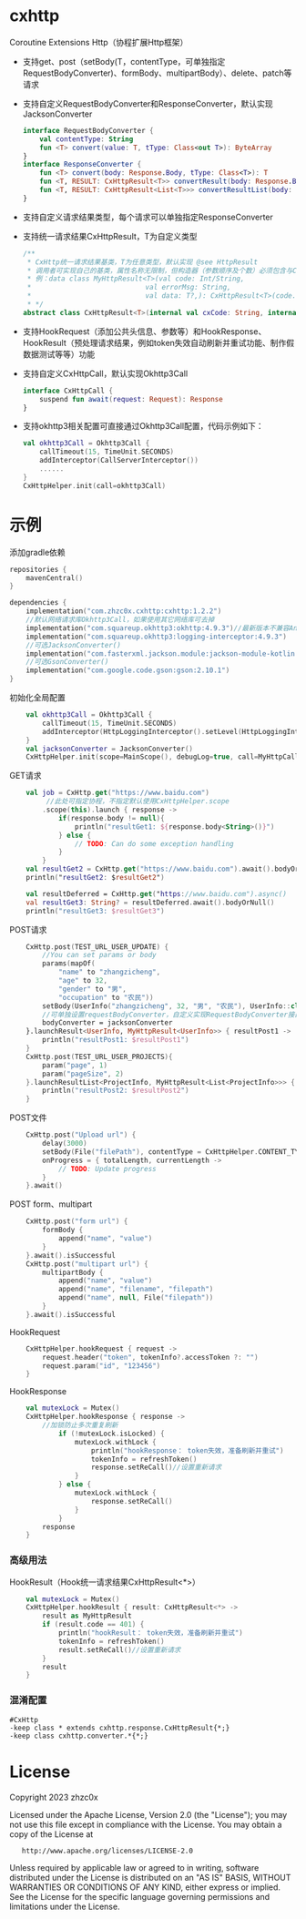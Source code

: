 # cxhttp

Coroutine Extensions Http（协程扩展Http框架）

- 支持get、post（setBody(T，contentType，可单独指定RequestBodyConverter)、formBody、multipartBody）、delete、patch等请求

- 支持自定义RequestBodyConverter和ResponseConverter，默认实现JacksonConverter

  ```kotlin
  interface RequestBodyConverter {
      val contentType: String
      fun <T> convert(value: T, tType: Class<out T>): ByteArray
  }
  interface ResponseConverter {
      fun <T> convert(body: Response.Body, tType: Class<T>): T
      fun <T, RESULT: CxHttpResult<T>> convertResult(body: Response.Body, resultType: Class<RESULT>): RESULT
      fun <T, RESULT: CxHttpResult<List<T>>> convertResultList(body: Response.Body, resultType: Class<RESULT>): RESULT
  }
  ```
  
- 支持自定义请求结果类型，每个请求可以单独指定ResponseConverter

- 支持统一请求结果CxHttpResult<T>，T为自定义类型

  ```kotlin
  /**
   * CxHttp统一请求结果基类，T为任意类型，默认实现 @see HttpResult
   * 调用者可实现自己的基类，属性名称无限制，但构造器（参数顺序及个数）必须包含与CxHttpResult一致的构造器
   * 例：data class MyHttpResult<T>(val code: Int/String,
   *                            val errorMsg: String,
   *                            val data: T?,): CxHttpResult<T>(code.toString(), errorMsg, data)
   * */
  abstract class CxHttpResult<T>(internal val cxCode: String, internal val cxMsg: String, internal val cxData: T?)
  ```

- 支持HookRequest（添加公共头信息、参数等）和HookResponse、HookResult（预处理请求结果，例如token失效自动刷新并重试功能、制作假数据测试等等）功能

- 支持自定义CxHttpCall，默认实现Okhttp3Call

  ```kotlin
  interface CxHttpCall {
      suspend fun await(request: Request): Response
  }
  ```

- 支持okhttp3相关配置可直接通过Okhttp3Call配置，代码示例如下：

  ```kotlin
  val okhttp3Call = Okhttp3Call {
      callTimeout(15, TimeUnit.SECONDS)
      addInterceptor(CallServerInterceptor())
      ......
  }
  CxHttpHelper.init(call=okhttp3Call)
  ```

# 示例

添加gradle依赖

```kotlin
repositories {
    mavenCentral()
}

dependencies {
    implementation("com.zhzc0x.cxhttp:cxhttp:1.2.2")
    //默认网络请求库Okhttp3Call，如果使用其它网络库可去掉
    implementation("com.squareup.okhttp3:okhttp:4.9.3")//最新版本不兼容Android4.4
    implementation("com.squareup.okhttp3:logging-interceptor:4.9.3")
    //可选JacksonConverter()
    implementation("com.fasterxml.jackson.module:jackson-module-kotlin:2.14.2")
    //可选GsonConverter()
    implementation("com.google.code.gson:gson:2.10.1")
}
```

初始化全局配置

```kotlin
    val okhttp3Call = Okhttp3Call {
        callTimeout(15, TimeUnit.SECONDS)
        addInterceptor(HttpLoggingInterceptor().setLevel(HttpLoggingInterceptor.Level.BODY))
    }    
	val jacksonConverter = JacksonConverter()
    CxHttpHelper.init(scope=MainScope(), debugLog=true, call=MyHttpCall(okhttp3Call), converter=jacksonConverter)
```

GET请求

```kotlin
    val job = CxHttp.get("https://www.baidu.com")
         //此处可指定协程，不指定默认使用CxHttpHelper.scope
        .scope(this).launch { response ->
            if(response.body != null){
                println("resultGet1: ${response.body<String>()}")
            } else {
                // TODO: Can do some exception handling
            }	
        }
    val resultGet2 = CxHttp.get("https://www.baidu.com").await().bodyOrNull(String::class.java)
    println("resultGet2: $resultGet2")

    val resultDeferred = CxHttp.get("https://www.baidu.com").async()
    val resultGet3: String? = resultDeferred.await().bodyOrNull()
    println("resultGet3: $resultGet3")
```

POST请求

```kotlin
    CxHttp.post(TEST_URL_USER_UPDATE) {
        //You can set params or body
        params(mapOf(
            "name" to "zhangzicheng",
            "age" to 32,
            "gender" to "男",
            "occupation" to "农民"))
        setBody(UserInfo("zhangzicheng", 32, "男", "农民"), UserInfo::class.java)
        //可单独设置requestBodyConverter，自定义实现RequestBodyConverter接口即可，默认使用CxHttpHelper.init()设置的全局converter
        bodyConverter = jacksonConverter
    }.launchResult<UserInfo, MyHttpResult<UserInfo>> { resultPost1 ->
        println("resultPost1: $resultPost1")
    }
    CxHttp.post(TEST_URL_USER_PROJECTS){
        param("page", 1)
        param("pageSize", 2)
    }.launchResultList<ProjectInfo, MyHttpResult<List<ProjectInfo>>> { resultPost2 ->
        println("resultPost2: $resultPost2")
    }
```

POST文件

```kotlin
    CxHttp.post("Upload url") {
        delay(3000)
        setBody(File("filePath"), contentType = CxHttpHelper.CONTENT_TYPE_OCTET_STREAM)
        onProgress = { totalLength, currentLength ->
            // TODO: Update progress 
        }
    }.await()
```

POST form、multipart

```kotlin
    CxHttp.post("form url") {
        formBody {
            append("name", "value")
        }
    }.await().isSuccessful
    CxHttp.post("multipart url") {
        multipartBody {
            append("name", "value")
            append("name", "filename", "filepath")
            append("name", null, File("filepath"))
        }
    }.await().isSuccessful
```

HookRequest

```kotlin
    CxHttpHelper.hookRequest { request ->
        request.header("token", tokenInfo?.accessToken ?: "")
        request.param("id", "123456")
    }
```

HookResponse

```kotlin
    val mutexLock = Mutex()
	CxHttpHelper.hookResponse { response ->
        //加锁防止多次重复刷新
            if (!mutexLock.isLocked) {
                mutexLock.withLock {
                    println("hookResponse： token失效，准备刷新并重试")
                    tokenInfo = refreshToken()
                    response.setReCall()//设置重新请求
                }
            } else {
                mutexLock.withLock {
                    response.setReCall()
                }
            }
        response
    }
```

### 高级用法

HookResult（Hook统一请求结果CxHttpResult<*>）

```kotlin
    val mutexLock = Mutex()
	CxHttpHelper.hookResult { result: CxHttpResult<*> ->
        result as MyHttpResult
        if (result.code == 401) {
            println("hookResult： token失效，准备刷新并重试")
            tokenInfo = refreshToken()
            result.setReCall()//设置重新请求
        }
        result
    }
```

### 混淆配置

```properties
#CxHttp
-keep class * extends cxhttp.response.CxHttpResult{*;}
-keep class cxhttp.converter.*{*;}
```



# License

Copyright 2023 zhzc0x

   Licensed under the Apache License, Version 2.0 (the "License");
   you may not use this file except in compliance with the License.
   You may obtain a copy of the License at

       http://www.apache.org/licenses/LICENSE-2.0

   Unless required by applicable law or agreed to in writing, software
   distributed under the License is distributed on an "AS IS" BASIS,
   WITHOUT WARRANTIES OR CONDITIONS OF ANY KIND, either express or implied.
   See the License for the specific language governing permissions and
   limitations under the License.
